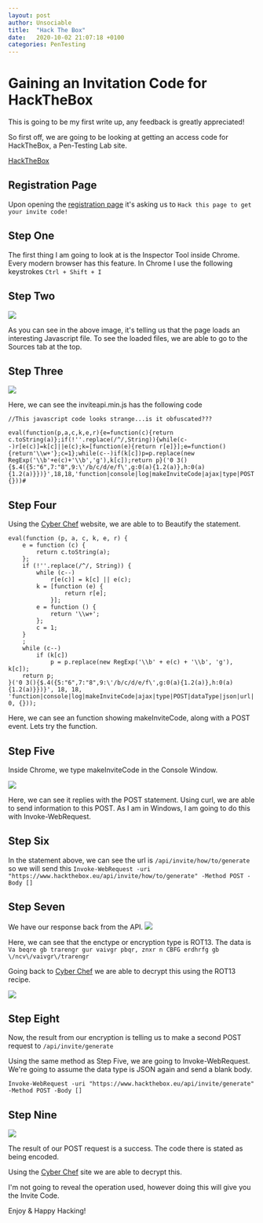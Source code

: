 ```yaml
---
layout: post
author: Unsociable
title:  "Hack The Box"
date:   2020-10-02 21:07:18 +0100
categories: PenTesting
---
```


Gaining an Invitation Code for HackTheBox
======

This is going to be my first write up, any feedback is greatly appreciated! 

So first off, we are going to be looking at getting an access code for HackTheBox, a Pen-Testing Lab site.

[HackTheBox](https://www.hackthebox.eu/)

Registration Page
------

Upon opening the [registration page](https://www.hackthebox.eu/invite) it's asking us to `Hack this page to get your invite code!`

Step One
---------

The first thing I am going to look at is the Inspector Tool inside Chrome. Every modern browser has this feature. In Chrome I use the following keystrokes `Ctrl + Shift + I`

Step Two
---------

![](https://i.imgur.com/mkPPIiT.png)

As you can see in the above image, it's telling us that the page loads an interesting Javascript file. To see the loaded files, we are able to go to the Sources tab at the top.

Step Three
---------
![](https://i.imgur.com/mg6JTD9.png)

Here, we can see the inviteapi.min.js has the following code

    //This javascript code looks strange...is it obfuscated???

    eval(function(p,a,c,k,e,r){e=function(c){return c.toString(a)};if(!''.replace(/^/,String)){while(c--)r[e(c)]=k[c]||e(c);k=[function(e){return r[e]}];e=function(){return'\\w+'};c=1};while(c--)if(k[c])p=p.replace(new RegExp('\\b'+e(c)+'\\b','g'),k[c]);return p}('0 3(){$.4({5:"6",7:"8",9:\'/b/c/d/e/f\',g:0(a){1.2(a)},h:0(a){1.2(a)}})}',18,18,'function|console|log|makeInviteCode|ajax|type|POST|dataType|json|url||api|invite|how|to|generate|success|error'.split('|'),0,{}))#

Step Four
------
Using the [Cyber Chef](https://gchq.github.io/CyberChef/) website, we are able to to Beautify the statement.

    eval(function (p, a, c, k, e, r) {
    	e = function (c) {
    		return c.toString(a);
    	};
    	if (!''.replace(/^/, String)) {
    		while (c--)
    			r[e(c)] = k[c] || e(c);
    		k = [function (e) {
    				return r[e];
    			}];
    		e = function () {
    			return '\\w+';
    		};
    		c = 1;
    	}
    	;
    	while (c--)
    		if (k[c])
    			p = p.replace(new RegExp('\\b' + e(c) + '\\b', 'g'), k[c]);
    	return p;
    }('0 3(){$.4({5:"6",7:"8",9:\'/b/c/d/e/f\',g:0(a){1.2(a)},h:0(a){1.2(a)}})}', 18, 18, 'function|console|log|makeInviteCode|ajax|type|POST|dataType|json|url||api|invite|how|to|generate|success|error'.split('|'), 0, {}));

Here, we can see an function showing makeInviteCode, along with a POST event. Lets try the function.

Step Five
----
Inside Chrome, we type makeInviteCode in the Console Window.

![](https://i.imgur.com/9OW1oXM.png)

Here, we can see it replies with the POST statement. Using curl, we are able to send information to this POST. As I am in Windows, I am going to do this with Invoke-WebRequest.

Step Six
-----

In the statement above, we can see the url is `/api/invite/how/to/generate` so we will send this `Invoke-WebRequest -uri "https://www.hackthebox.eu/api/invite/how/to/generate" -Method POST -Body []`

Step Seven
-----
We have our response back from the API. 
![](https://i.imgur.com/AUSB7kP.png)

Here, we can see that the enctype or encryption type is ROT13. The data is `Va beqre gb trarengr gur vaivgr pbqr, znxr n CBFG erdhrfg gb \/ncv\/vaivgr\/trarengr`

Going back to [Cyber Chef](https://gchq.github.io/CyberChef/) we are able to decrypt this using the ROT13 recipe.

![](https://i.imgur.com/kxc5W0L.png)

Step Eight
------

Now, the result from our encryption is telling us to make a second POST request to `/api/invite/generate`

Using the same method as Step Five, we are going to Invoke-WebRequest. We're going to assume the data type is JSON again and send a blank body.

`Invoke-WebRequest -uri "https://www.hackthebox.eu/api/invite/generate" -Method POST -Body []`

Step Nine
-----

![](https://i.imgur.com/sSRb2XZ.png)

The result of our POST request is a success. The code there is stated as being encoded. 

Using the [Cyber Chef](https://gchq.github.io/CyberChef/) site we are able to decrypt this.

I'm not going to reveal the operation used, however doing this will give you the Invite Code.

Enjoy & Happy Hacking!
